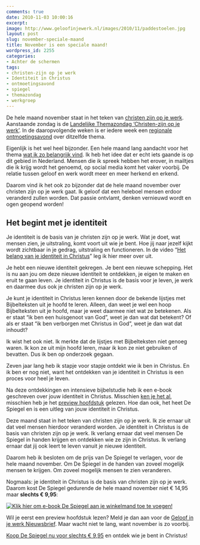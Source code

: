 ```yaml
---
comments: true
date: 2010-11-03 10:00:16
excerpt:  
image: http://www.geloofinjewerk.nl/images/2010/11/paddestoelen.jpg
layout: post
slug: november-speciale-maand
title: November is een speciale maand!
wordpress_id: 2255
categories:
- Achter de schermen
tags:
- christen-zijn op je werk
- Identiteit in Christus
- ontmoetingsavond
- spiegel
- themazondag
- werkgroep
---
```


De hele maand november staat in het teken van [christen zijn op je werk](http://www.geloofinjewerk.nl/christen-zijn-op-je-werk/). Aanstaande zondag is de [Landelijke Themazondag ‘Christen-zijn op je werk’](http://www.geloofinjewerk.nl/2010/09/22/6-redenen-themazondag/). In de daaropvolgende weken is er iedere week een [regionale ontmoetingsavond](http://www.geloofinjewerk.nl/2010/10/06/6-redenen-ontmoetingsavond/) over ditzelfde thema.

Eigenlijk is het wel heel bijzonder. Een hele maand lang aandacht voor het thema [wat ik zo belangrijk vind](http://www.geloofinjewerk.nl/2009/10/08/mijn-droom-voor-het-lichaam-van-christus/). Ik heb het idee dat er echt iets gaande is op dit gebied in Nederland. Mensen die ik spreek hebben het erover, in mailtjes die ik krijg wordt het genoemd, op social media komt het vaker voorbij. De relatie tussen geloof en werk wordt meer en meer herkend en erkend.



Daarom vind ik het ook zo bijzonder dat de hele maand november over christen zijn op je werk gaat. Ik geloof dat een heleboel mensen erdoor veranderd zullen worden. Dat passie ontvlamt, denken vernieuwd wordt en ogen geopend worden!



## Het begint met je identiteit


Je identiteit is de basis van je christen zijn op je werk. Wat je doet, wat mensen zien, je uitstraling, komt voort uit wie je bent. Hoe jij naar jezelf kijkt wordt zichtbaar in je gedrag, uitstraling en functioneren. In de video “[Het belang van je identiteit in Christus](http://www.geloofinjewerk.nl/2010/03/15/het-belang-van-je-identiteit-in-christus/)” leg ik hier meer over uit.

Je hebt een nieuwe identiteit gekregen. Je bent een nieuwe schepping. Het is nu aan jou om deze nieuwe identiteit te ontdekken, je eigen te maken en eruit te gaan leven. Je identiteit in Christus is de basis voor je leven, je werk en daarmee dus ook je christen zijn op je werk.

Je kunt je identiteit in Christus leren kennen door de bekende lijstjes met Bijbelteksten uit je hoofd te leren. Alleen, dan weet je wel een hoop Bijbelteksten uit je hoofd, maar je weet daarmee niet wat ze betekenen. Als er staat “ik ben een huisgenoot van God”, weet je dan wat dat betekent? Of als er staat “ik ben verborgen met Christus in God”, weet je dan wat dat inhoudt?

Ik wist het ook niet. Ik merkte dat de lijstjes met Bijbelteksten niet genoeg waren. Ik kon ze uit mijn hoofd leren, maar ik kon ze niet gebruiken of bevatten. Dus ik ben op onderzoek gegaan.

Zeven jaar lang heb ik stapje voor stapje ontdekt wie ik ben in Christus. En ik ben er nog niet, want het ontdekken van je identiteit in Christus is een proces voor heel je leven.

Na deze ontdekkingen en intensieve bijbelstudie heb ik een e-book geschreven over jouw identiteit in Christus. Misschien [ken je het al](http://www.geloofinjewerk.nl/despiegel/), misschien heb je het [preview hoofdstuk](http://www.geloofinjewerk.nl/nieuwsbrief/) gelezen. Hoe dan ook, het heet De Spiegel en is een uitleg van jouw identiteit in Christus.

Deze maand staat in het teken van christen zijn op je werk. Ik zie ernaar uit dat veel mensen hierdoor veranderd worden. Je identiteit in Christus is de basis van christen zijn op je werk. Ik verlang ernaar dat veel mensen De Spiegel in handen krijgen en ontdekken wie ze zijn in Christus. Ik verlang ernaar dat jij ook leert te leven vanuit je nieuwe identiteit.

Daarom heb ik besloten om de prijs van De Spiegel te verlagen, voor de hele maand november. Om De Spiegel in de handen van zoveel mogelijk mensen te krijgen. Om zoveel mogelijk mensen te zien veranderen.

Nogmaals: je identiteit in Christus is de basis van christen zijn op je werk. Daarom kost De Spiegel gedurende de hele maand november niet € 14,95 maar **slechts € 9,95**:

[![Klik hier om e-book De Spiegel aan je winkelmand toe te voegen!](http://www.geloofinjewerk.nl/wp-content/themes/thesis/custom/images/koop_nu_knop.png)](http://www.pumbo.nl/koopnu.php?bID=261&qty=1&type=2&action=public)

Wil je eerst een preview hoofdstuk lezen? Meld je dan aan voor de [Geloof in je werk Nieuwsbrief](http://www.geloofinjewerk.nl/nieuwsbrief/). Maar wacht niet te lang, want november is zo voorbij.

[Koop De Spiegel nu voor slechts € 9,95](http://www.pumbo.nl/koopnu.php?bID=261&qty=1&type=2&action=public) en ontdek wie je bent in Christus!
